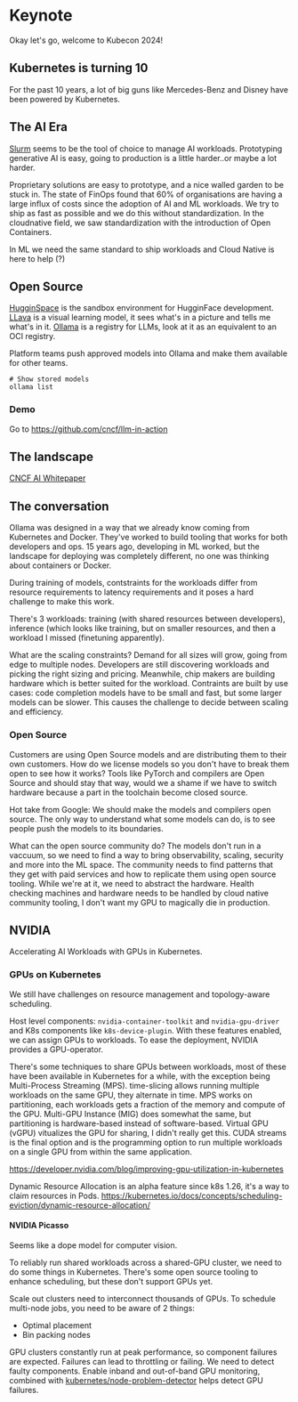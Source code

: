 # Keynote

Okay let's go, welcome to Kubecon 2024!

## Kubernetes is turning 10

For the past 10 years, a lot of big guns like Mercedes-Benz and Disney have been powered by Kubernetes.

## The AI Era

[Slurm](https://slurm.schedmd.com/documentation.html) seems to be the tool of choice to manage AI workloads.
Prototyping generative AI is easy, going to production is a little harder..or maybe a lot harder.

Proprietary solutions are easy to prototype, and a nice walled garden to be stuck in.
The state of FinOps found that 60% of organisations are having a large influx of costs
since the adoption of AI and ML workloads. We try to ship as fast as possible and we do this without
standardization. In the cloudnative field, we saw standardization with the introduction of Open Containers.

In ML we need the same standard to ship workloads and Cloud Native is here to help (?)

## Open Source

[HugginSpace](https://huggingface.co/spaces) is the sandbox environment for HugginFace development.
[LLava](https://llava-vl.github.io/) is a visual learning model, it sees what's in a picture and tells
me what's in it. [Ollama](https://ollama.com/) is a registry for LLMs, look at it as an equivalent to an OCI
registry.

Platform teams push approved models into Ollama and make them available for other teams.

```shell
# Show stored models
ollama list
```
### Demo

Go to <https://github.com/cncf/llm-in-action>

## The landscape

[CNCF AI Whitepaper](http://cncf.io/reports/cloud-native-artificial-intelligence-whitepaper)

## The conversation

Ollama was designed in a way that we already know coming from Kubernetes and Docker. They've worked
to build tooling that works for both developers and ops. 
15 years ago, developing in ML worked, but the landscape for deploying was completely different, no one
was thinking about containers or Docker.

During training of models, contstraints for the workloads differ from resource requirements to latency requirements
and it poses a hard challenge to make this work.

There's 3 workloads: training (with shared resources between developers), inference (which looks like training, but on
smaller resources, and then a workload I missed (finetuning apparently).

What are the scaling constraints? Demand for all sizes will grow, going from edge to multiple nodes. Developers are still
discovering workloads and picking the right sizing and pricing. Meanwhile, chip makers are building hardware which is better
suited for the workload. Contraints are built by use cases: code completion models have to be small and fast, but some larger models
can be slower. This causes the challenge to decide between scaling and efficiency.

### Open Source

Customers are using Open Source models and are distributing them to their own customers. How do we license models so
you don't have to break them open to see how it works? Tools like PyTorch and compilers are Open Source and should stay
that way, would we a shame if we have to switch hardware because a part in the toolchain become closed source.

Hot take from Google: We should make the models and compilers open source. The only way to understand what some models can do, is 
to see people push the models to its boundaries.

What can the open source community do? The models don't run in a vaccuum, so we need to find a way to bring observability, scaling, security
and more into the ML space. The community needs to find patterns that they get with paid services and how to replicate them using
open source tooling. While we're at it, we need to abstract the hardware. Health checking machines and hardware needs to be handled
by cloud native community tooling, I don't want my GPU to magically die in production.

## NVIDIA

Accelerating AI Workloads with GPUs in Kubernetes.

### GPUs on Kubernetes

We still have challenges on resource management and topology-aware scheduling.

Host level components: `nvidia-container-toolkit` and `nvidia-gpu-driver` and K8s components like `k8s-device-plugin`. With these features enabled,
we can assign GPUs to workloads. To ease the deployment, NVIDIA provides a GPU-operator.

There's some techniques to share GPUs between workloads, most of these have been available in Kubernetes for a while, with the exception being Multi-Process Streaming (MPS).
time-slicing allows running multiple workloads on the same GPU, they alternate in time. MPS  works on partitioning, each workloads gets a fraction of the memory and
compute of the GPU. Multi-GPU Instance (MIG) does somewhat the same, but partitioning is hardware-based instead of software-based. Virtual GPU (vGPU) vitualizes the GPU
for sharing, I didn't really get this. CUDA streams is the final option and is the programming option to run multiple workloads on a single GPU from within
the same application.

<https://developer.nvidia.com/blog/improving-gpu-utilization-in-kubernetes>

Dynamic Resource Allocation is an alpha feature since k8s 1.26, it's a way to claim resources in Pods. <https://kubernetes.io/docs/concepts/scheduling-eviction/dynamic-resource-allocation/>

#### NVIDIA Picasso

Seems like a dope model for computer vision.

To reliably run shared workloads across a shared-GPU cluster, we need to do some things in Kubernetes. There's some open source tooling to 
enhance scheduling, but these don't support GPUs yet.

Scale out clusters need to interconnect thousands of GPUs. To schedule multi-node jobs, you need to be aware of 2 things:

- Optimal placement
- Bin packing nodes

GPU clusters constantly run at peak performance, so component failures are expected. Failures can lead to throttling or failing. We need to detect faulty components.
Enable inband and out-of-band GPU monitoring, combined with [kubernetes/node-problem-detector](https://github.com/kubernetes/node-problem-detector) helps detect GPU failures.

